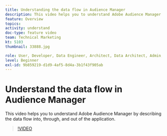 ```yaml
---
title: Understanding the data flow in Audience Manager
description: This video helps you to understand Adobe Audience Manager by describing the data flow into, through, and out of the application.
feature: Overview
topics: 
activity: understand
doc-type: feature video
team: Technical Marketing
kt: 5103
thumbnail: 33888.jpg

role: User, Developer, Data Engineer, Architect, Data Architect, Admin, Leader
level: Beginner
exl-id: 9b859219-d1d9-4af5-8d4a-3b1f43f905ab
---
```

# Understand the data flow in Audience Manager

This video helps you to understand Adobe Audience Manager by describing the data flow into, through, and out of the application.

>[!VIDEO](https://video.tv.adobe.com/v/33888/?quality=12)
